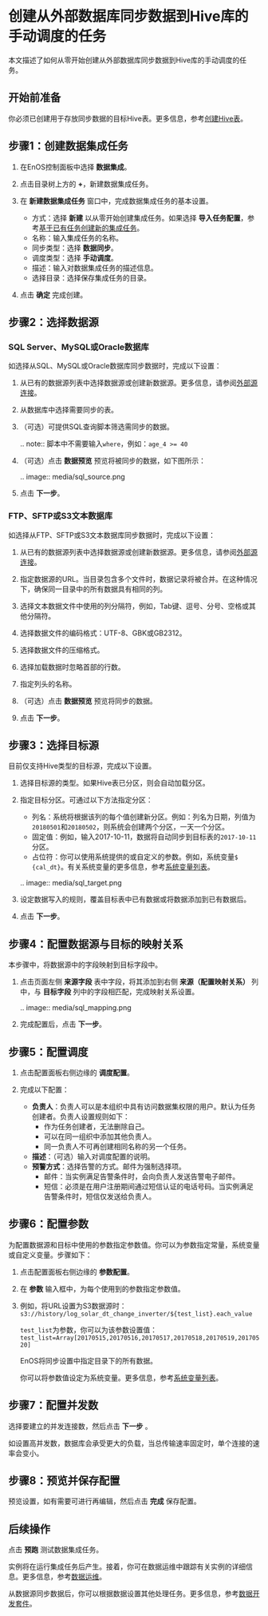 # 创建从外部数据库同步数据到Hive库的手动调度的任务

本文描述了如何从零开始创建从外部数据库同步数据到Hive库的手动调度的任务。

## 开始前准备<beforestart>

你必须已创建用于存放同步数据的目标Hive表。更多信息，参考[创建Hive表](/docs/offline-data/zh_CN/latest/data_explorer/creating_hivetable.html)。


## 步骤1：创建数据集成任务<createworkflow>

1. 在EnOS控制面板中选择 **数据集成**。

2. 点击目录树上方的 **+**，新建数据集成任务。

3. 在 **新建数据集成任务** 窗口中，完成数据集成任务的基本设置。

   - 方式：选择 **新建** 以从零开始创建集成任务。如果选择 **导入任务配置**，参考[基于已有任务创建新的集成任务](importing_existing_config)。
   - 名称：输入集成任务的名称。
   - 同步类型：选择 **数据同步**。
   - 调度类型：选择 **手动调度**。
   - 描述：输入对数据集成任务的描述信息。
   - 选择目录：选择保存集成任务的目录。

4. 点击 **确定** 完成创建。


## 步骤2：选择数据源<selectdatasource>

### SQL Server、MySQL或Oracle数据库<database>

如选择从SQL、MySQL或Oracle数据库同步数据时，完成以下设置：

1. 从已有的数据源列表中选择数据源或创建新数据源。更多信息，请参阅[外部源连接](../data_source/datasource_overview)。

2. 从数据库中选择需要同步的表。

3. （可选）可提供SQL查询脚本筛选需同步的数据。

   .. note:: 脚本中不需要输入`where`，例如：`age_4 >= 40`

4. （可选）点击 **数据预览** 预览将被同步的数据，如下图所示：

   .. image:: media/sql_source.png

5. 点击 **下一步**。


### FTP、SFTP或S3文本数据库<textdatabase>

如选择从FTP、SFTP或S3文本数据库同步数据时，完成以下设置：

1. 从已有的数据源列表中选择数据源或创建新数据源。更多信息，请参阅[外部源连接](../data_source/datasource_overview)。

2. 指定数据源的URL。当目录包含多个文件时，数据记录将被合并。在这种情况下，确保同一目录中的所有数据具有相同的列。

3. 选择文本数据文件中使用的列分隔符，例如，Tab键、逗号、分号、空格或其他分隔符。

4. 选择数据文件的编码格式：UTF-8、GBK或GB2312。

5. 选择数据文件的压缩格式。

6. 选择加载数据时忽略首部的行数。

7. 指定列头的名称。

8. （可选）点击 **数据预览** 预览将同步的数据。

9. 点击 **下一步**。


## 步骤3：选择目标源<selecttarget>

目前仅支持Hive类型的目标源，完成以下设置。

1. 选择目标源的类型。如果Hive表已分区，则会自动加载分区。

2. 指定目标分区。可通过以下方法指定分区：

   - 列名：系统将根据该列的每个值创建新分区。例如：列名为日期，列值为`20180501`和`20180502`，则系统会创建两个分区，一天一个分区。
   - 固定值：例如，输入2017-10-11，数据将自动同步到目标表的`2017-10-11`分区。
   - 占位符：你可以使用系统提供的或自定义的参数。例如，系统变量`$ {cal_dt}`。有关系统变量的更多信息，参考[系统变量列表](../system_variables)。

   .. image:: media/sql_target.png

3. 设定数据写入的规则，覆盖目标表中已有数据或将数据添加到已有数据后。

4. 点击 **下一步**。

## 步骤4：配置数据源与目标的映射关系<maprelationship>

本步骤中，将数据源中的字段映射到目标字段中。

1. 点击页面左侧 **来源字段** 表中字段，将其添加到右侧 **来源（配置映射关系）** 列中，与 **目标字段** 列中的字段相匹配，完成映射关系设置。

   .. image:: media/sql_mapping.png

2. 完成配置后，点击 **下一步**。

## 步骤5：配置调度<configschedule>

1. 点击配置面板右侧边缘的 **调度配置**。

2. 完成以下配置：

   - **负责人**：负责人可以是本组织中具有访问数据集权限的用户。默认为任务创建者。负责人设置规则如下：
     - 作为任务创建者，无法删除自己。
     - 可以在同一组织中添加其他负责人。
     - 同一负责人不可再创建相同名称的另一个任务。
   - **描述**：（可选）输入对调度配置的说明。
   - **预警方式**：选择告警的方式。邮件为强制选择项。
     - 邮件：当实例满足告警条件时，会向负责人发送告警电子邮件。
     - 短信：必须是在用户注册期间通过短信认证的电话号码。当实例满足告警条件时，短信仅发送给负责人。


## 步骤6：配置参数<configparameter>

为配置数据源和目标中使用的参数指定参数值。你可以为参数指定常量，系统变量或自定义变量。步骤如下：

1. 点击配置面板右侧边缘的 **参数配置**。

2. 在 **参数** 输入框中，为每个使用到的参数指定参数值。

3. 例如，将URL设置为S3数据源时：`s3://history/log_solar_dt_change_inverter/${test_list}.each_value`

   `test_list`为参数，你可以为该参数设置值：`test_list=Array[20170515,20170516,20170517,20170518,20170519,20170520]`

   EnOS将同步设置中指定目录下的所有数据。

   你可以将参数值设定为系统变量。更多信息，参考[系统变量列表](../system_variables)。


## 步骤7：配置并发数<configconcurrency>

选择要建立的并发连接数，然后点击 **下一步** 。

如设置高并发数，数据库会承受更大的负载，当总传输速率固定时，单个连接的速率会变小。


## 步骤8：预览并保存配置<preview>

预览设置，如有需要可进行再编辑，然后点击 **完成** 保存配置。


## 后续操作<followup>

点击 **预跑** 测试数据集成任务。

实例将在运行集成任务后产生。接着，你可在数据运维中跟踪有关实例的详细信息。更多信息，参考[数据运维](../task_monitor/index)。

从数据源同步数据后，你可以根据数据设置其他处理任务。更多信息，参考[数据开发套件](../data_ide/dataide_overview)。
